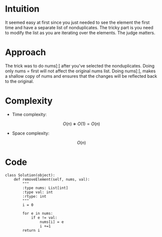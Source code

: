 # Intuition
<!-- Describe your first thoughts on how to solve this problem. -->
It seemed easy at first since you just needed to see the element the first time and have a separate list of nonduplicates.
The tricky part is you need to modify the list as you are iterating over the elements. The judge matters.

# Approach
<!-- Describe your approach to solving the problem. -->
The trick was to do nums[:] after you've selected the nonduplicates. Doing only nums = first will not affect the original nums list. Doing nums[:], makes a shallow copy of nums and ensures that the changes will be reflected back to the original.


# Complexity
- Time complexity:
<!-- Add your time complexity here, e.g. $$O(n)$$ -->
$$O(n)∗O(1)=O(n)$$

- Space complexity:
<!-- Add your space complexity here, e.g. $$O(n)$$ -->
$$O(n)$$

# Code
```
class Solution(object):
    def removeElement(self, nums, val):
        """
        :type nums: List[int]
        :type val: int
        :rtype: int
        """
        i = 0

        for e in nums:
            if e != val:
                nums[i] = e
                i +=1 
        return i

```